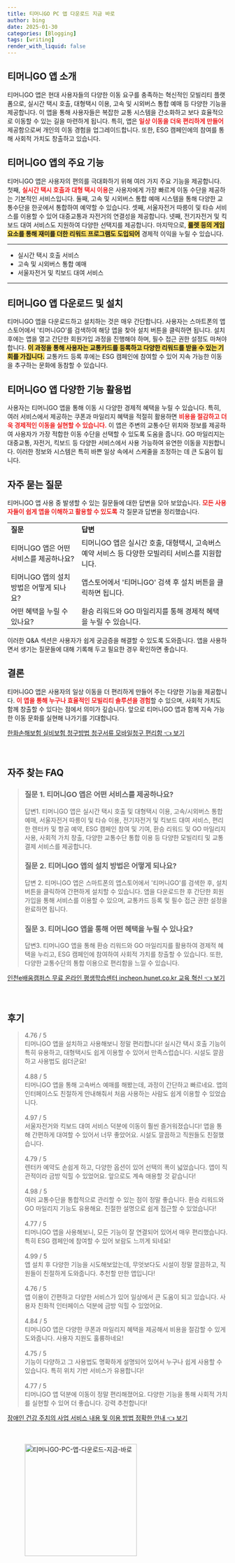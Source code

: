 ```yaml
---
title: 티머니GO PC 앱 다운로드 지금 바로
author: bing
date: 2025-01-30
categories: [Blogging]
tags: [writing]
render_with_liquid: false
---
```



<h2 id='티머니GO_앱_소개'>티머니GO 앱 소개</h2>

<p>티머니GO 앱은 현대 사용자들의 다양한 이동 요구를 충족하는 혁신적인 모빌리티 플랫폼으로, 실시간 택시 호출, 대형택시 이용, 고속 및 시외버스 통합 예매 등 다양한 기능을 제공합니다. 이 앱을 통해 사용자들은 복잡한 교통 시스템을 간소화하고 보다 효율적으로 이동할 수 있는 길을 마련하게 됩니다. 특히, 앱은 <b><span style="color: #ee2323;">일상 이동을 더욱 편리하게 만들어</span></b> 제공함으로써 개인의 이동 경험을 업그레이드합니다. 또한, ESG 캠페인에의 참여를 통해 사회적 가치도 창출하고 있습니다.</p>

<h2 id='티머니GO_앱의_주요_기능'>티머니GO 앱의 주요 기능</h2>

<p>티머니GO 앱은 사용자의 편의를 극대화하기 위해 여러 가지 주요 기능을 제공합니다. 첫째, <b><span style="color: #ee2323;">실시간 택시 호출과 대형 택시 이용</span></b>은 사용자에게 가장 빠르게 이동 수단을 제공하는 기본적인 서비스입니다. 둘째, 고속 및 시외버스 통합 예매 시스템을 통해 다양한 교통수단을 한곳에서 통합하여 예약할 수 있습니다. 셋째, 서울자전거 따릉이 및 타슈 서비스를 이용할 수 있어 대중교통과 자전거의 연결성을 제공합니다. 넷째, 전기자전거 및 킥보드 대여 서비스도 지원하여 다양한 선택지를 제공합니다. 마지막으로, <b><span style="background-color: #ffe066;">룰렛 등의 게임 요소를 통해 재미를 더한 리워드 프로그램도 도입되어</span></b> 경제적 이익을 누릴 수 있습니다.</p>

<hr />

<ul>
    <li>실시간 택시 호출 서비스</li>
    <li>고속 및 시외버스 통합 예매</li>
    <li>서울자전거 및 킥보드 대여 서비스</li>
</ul>

<hr />

<h2 id='티머니GO_앱_다운로드_및_설치'>티머니GO 앱 다운로드 및 설치</h2>

<p>티머니GO 앱을 다운로드하고 설치하는 것은 매우 간단합니다. 사용자는 스마트폰의 앱스토어에서 '티머니GO'를 검색하여 해당 앱을 찾아 설치 버튼을 클릭하면 됩니다. 설치 후에는 앱을 열고 간단한 회원가입 과정을 진행해야 하며, 필수 접근 권한 설정도 마쳐야 합니다. <b><span style="background-color: #ffe066;">이 과정을 통해 사용자는 교통카드를 등록하고 다양한 리워드를 받을 수 있는 기회를 가집니다.</span></b> 교통카드 등록 후에는 ESG 캠페인에 참여할 수 있어 지속 가능한 이동을 추구하는 문화에 동참할 수 있습니다.</p>

<h2 id='티머니GO_앱_다양한_기능_활용법'>티머니GO 앱 다양한 기능 활용법</h2>

<p>사용자는 티머니GO 앱을 통해 이동 시 다양한 경제적 혜택을 누릴 수 있습니다. 특히, 여러 서비스에서 제공하는 쿠폰과 마일리지 혜택을 적절히 활용하면 <b><span style="color: #ee2323;">비용을 절감하고 더욱 경제적인 이동을 실현할 수 있습니다.</span></b> 이 앱은 주변의 교통수단 위치와 정보를 제공하여 사용자가 가장 적합한 이동 수단을 선택할 수 있도록 도움을 줍니다. GO 마일리지는 대중교통, 자전거, 킥보드 등 다양한 서비스에서 사용 가능하여 유연한 이동을 지원합니다. 이러한 정보와 시스템은 특히 바쁜 일상 속에서 스케줄을 조정하는 데 큰 도움이 됩니다.</p>

<h2 id='자주_묻는_질문'>자주 묻는 질문</h2>

<p>티머니GO 앱 사용 중 발생할 수 있는 질문들에 대한 답변을 모아 보았습니다. <b><span style="color: #ee2323;">모든 사용자들이 쉽게 앱을 이해하고 활용할 수 있도록</span></b> 각 질문과 답변을 정리했습니다.</p>

<table>
    <tr>
        <td><b>질문</b></td>
        <td><b>답변</b></td>
    </tr>
    <tr>
        <td>티머니GO 앱은 어떤 서비스를 제공하나요?</td>
        <td>티머니GO 앱은 실시간 호출, 대형택시, 고속버스 예약 서비스 등 다양한 모빌리티 서비스를 지원합니다.</td>
    </tr>
    <tr>
        <td>티머니GO 앱의 설치 방법은 어떻게 되나요?</td>
        <td>앱스토어에서 '티머니GO' 검색 후 설치 버튼을 클릭하면 됩니다.</td>
    </tr>
    <tr>
        <td>어떤 혜택을 누릴 수 있나요?</td>
        <td>환승 리워드와 GO 마일리지를 통해 경제적 혜택을 누릴 수 있습니다.</td>
    </tr>
</table>

<p>이러한 Q&A 섹션은 사용자가 쉽게 궁금증을 해결할 수 있도록 도와줍니다. 앱을 사용하면서 생기는 질문들에 대해 기록해 두고 필요한 경우 확인하면 좋습니다.</p>

<h2 id='결론'>결론</h2>

<p>티머니GO 앱은 사용자의 일상 이동을 더 편리하게 만들어 주는 다양한 기능을 제공합니다. <b><span style="color: #ee2323;">이 앱을 통해 누구나 효율적인 모빌리티 솔루션을 경험</span></b>할 수 있으며, 사회적 가치도 함께 창출할 수 있다는 점에서 의미가 깊습니다. 앞으로 티머니GO 앱과 함께 지속 가능한 이동 문화를 실현해 나가기를 기대합니다.</p>


<p><a class="click-button" title="한화손해보험 실비보험 청구방법 청구서류 모바일청구 편리함" href="https://aptwhite.github.io/posts/%ED%95%9C%ED%99%94%EC%86%90%ED%95%B4%EB%B3%B4%ED%97%98-%EC%8B%A4%EB%B9%84%EB%B3%B4%ED%97%98-%EC%B2%AD%EA%B5%AC%EB%B0%A9%EB%B2%95-%EC%B2%AD%EA%B5%AC%EC%84%9C%EB%A5%98-%EB%AA%A8%EB%B0%94%EC%9D%BC%EC%B2%AD%EA%B5%AC-%ED%8E%B8%EB%A6%AC%ED%95%A8/" rel="dofollow">한화손해보험 실비보험 청구방법 청구서류 모바일청구 편리함 👈 보기</a></p><br>
<h2 id='자주_찾는_FAQ'>자주 찾는 FAQ</h2>
<div itemscope="" itemtype="https://schema.org/FAQPage"> 
<blockquote> 
<div itemscope="" itemprop="mainEntity" itemtype="https://schema.org/Question"> 
<h3 itemprop="name">질문 1. 티머니GO 앱은 어떤 서비스를 제공하나요?</h3> 
<div itemscope="" itemprop="acceptedAnswer" itemtype="https://schema.org/Answer"> 
<span itemprop="text"> 
<p>답변1. 티머니GO 앱은 실시간 택시 호출 및 대형택시 이용, 고속/시외버스 통합 예매, 서울자전거 따릉이 및 타슈 이용, 전기자전거 및 킥보드 대여 서비스, 편리한 렌터카 및 항공 예약, ESG 캠페인 참여 및 기여, 환승 리워드 및 GO 마일리지 사용, 사회적 가치 창출, 다양한 교통수단 통합 이용 등 다양한 모빌리티 및 교통 결제 서비스를 제공합니다.</p> 
</span> 
</div> 
</div> 

<div itemscope="" itemprop="mainEntity" itemtype="https://schema.org/Question"> 
<h3 itemprop="name">질문 2. 티머니GO 앱의 설치 방법은 어떻게 되나요?</h3> 
<div itemscope="" itemprop="acceptedAnswer" itemtype="https://schema.org/Answer"> 
<span itemprop="text"> 
<p>답변 2. 티머니GO 앱은 스마트폰의 앱스토어에서 '티머니GO'를 검색한 후, 설치 버튼을 클릭하여 간편하게 설치할 수 있습니다. 앱을 다운로드한 후 간단한 회원가입을 통해 서비스를 이용할 수 있으며, 교통카드 등록 및 필수 접근 권한 설정을 완료하면 됩니다.</p> 
</span> 
</div> 
</div> 

<div itemscope="" itemprop="mainEntity" itemtype="https://schema.org/Question"> 
<h3 itemprop="name">질문 3. 티머니GO 앱을 통해 어떤 혜택을 누릴 수 있나요?</h3> 
<div itemscope="" itemprop="acceptedAnswer" itemtype="https://schema.org/Answer"> 
<span itemprop="text"> 
<p>답변3. 티머니GO 앱을 통해 환승 리워드와 GO 마일리지를 활용하여 경제적 혜택을 누리고, ESG 캠페인에 참여하여 사회적 가치를 창출할 수 있습니다. 또한, 다양한 교통수단의 통합 이용으로 편리함을 느낄 수 있습니다.</p> 
</span> 
</div> 
</div> 
</blockquote> 
</div>
<p><a class="click-button" title="인천e배움캠퍼스 무료 온라인 평생학습센터 incheon.hunet.co.kr 교육 혁신" href="https://aptwhite.github.io/posts/%EC%9D%B8%EC%B2%9Ce%EB%B0%B0%EC%9B%80%EC%BA%A0%ED%8D%BC%EC%8A%A4-%EB%AC%B4%EB%A3%8C-%EC%98%A8%EB%9D%BC%EC%9D%B8-%ED%8F%89%EC%83%9D%ED%95%99%EC%8A%B5%EC%84%BC%ED%84%B0-incheon.hunet.co.kr-%EA%B5%90%EC%9C%A1-%ED%98%81%EC%8B%A0/" rel="dofollow">인천e배움캠퍼스 무료 온라인 평생학습센터 incheon.hunet.co.kr 교육 혁신 👈 보기</a></p><br>
<h2 id='후기'>후기</h2>
<div itemscope itemtype="https://schema.org/Product">
  <blockquote>
  <div itemprop="review" itemscope itemtype="https://schema.org/Review">
      <div itemprop="reviewRating" itemscope itemtype="https://schema.org/Rating"> <span itemprop="ratingValue">4.76</span> / <span itemprop="bestRating">5</span> </div>
      <span itemprop="reviewBody">티머니GO 앱을 설치하고 사용해보니 정말 편리합니다! 실시간 택시 호출 기능이 특히 유용하고, 대형택시도 쉽게 이용할 수 있어서 만족스럽습니다. 시설도 깔끔하고 사용법도 쉽더군요!</span>
  </div>
  <br>
  <div itemprop="review" itemscope itemtype="https://schema.org/Review">
      <div itemprop="reviewRating" itemscope itemtype="https://schema.org/Rating"> <span itemprop="ratingValue">4.88</span> / <span itemprop="bestRating">5</span> </div>
      <span itemprop="reviewBody">티머니GO 앱을 통해 고속버스 예매를 해봤는데, 과정이 간단하고 빠르네요. 앱의 인터페이스도 친절하게 안내해줘서 처음 사용하는 사람도 쉽게 이용할 수 있었습니다.</span>
  </div>
  <br>
  <div itemprop="review" itemscope itemtype="https://schema.org/Review">
      <div itemprop="reviewRating" itemscope itemtype="https://schema.org/Rating"> <span itemprop="ratingValue">4.97</span> / <span itemprop="bestRating">5</span> </div>
      <span itemprop="reviewBody">서울자전거와 킥보드 대여 서비스 덕분에 이동이 훨씬 즐거워졌습니다! 앱을 통해 간편하게 대여할 수 있어서 너무 좋았어요. 시설도 깔끔하고 직원들도 친절했습니다.</span>
  </div>
  <br>
  <div itemprop="review" itemscope itemtype="https://schema.org/Review">
      <div itemprop="reviewRating" itemscope itemtype="https://schema.org/Rating"> <span itemprop="ratingValue">4.79</span> / <span itemprop="bestRating">5</span> </div>
      <span itemprop="reviewBody">렌터카 예약도 손쉽게 하고, 다양한 옵션이 있어 선택의 폭이 넓었습니다. 앱이 직관적이라 금방 익힐 수 있었어요. 앞으로도 계속 애용할 것 같습니다!</span>
  </div>
  <br>
  <div itemprop="review" itemscope itemtype="https://schema.org/Review">
      <div itemprop="reviewRating" itemscope itemtype="https://schema.org/Rating"> <span itemprop="ratingValue">4.98</span> / <span itemprop="bestRating">5</span> </div>
      <span itemprop="reviewBody">여러 교통수단을 통합적으로 관리할 수 있는 점이 정말 좋습니다. 환승 리워드와 GO 마일리지 기능도 유용해요. 친절한 설명으로 쉽게 접근할 수 있었습니다!</span>
  </div>
  <br>
  <div itemprop="review" itemscope itemtype="https://schema.org/Review">
      <div itemprop="reviewRating" itemscope itemtype="https://schema.org/Rating"> <span itemprop="ratingValue">4.77</span> / <span itemprop="bestRating">5</span> </div>
      <span itemprop="reviewBody">티머니GO 앱을 사용해보니, 모든 기능이 잘 연결되어 있어서 매우 편리했습니다. 특히 ESG 캠페인에 참여할 수 있어 보람도 느끼게 되네요!</span>
  </div>
  <br>
  <div itemprop="review" itemscope itemtype="https://schema.org/Review">
      <div itemprop="reviewRating" itemscope itemtype="https://schema.org/Rating"> <span itemprop="ratingValue">4.99</span> / <span itemprop="bestRating">5</span> </div>
      <span itemprop="reviewBody">앱 설치 후 다양한 기능을 시도해보았는데, 무엇보다도 시설이 정말 깔끔하고, 직원들이 친절하게 도와줍니다. 추천할 만한 앱입니다!</span>
  </div>
  <br>
  <div itemprop="review" itemscope itemtype="https://schema.org/Review">
      <div itemprop="reviewRating" itemscope itemtype="https://schema.org/Rating"> <span itemprop="ratingValue">4.76</span> / <span itemprop="bestRating">5</span> </div>
      <span itemprop="reviewBody">앱 이용이 간편하고 다양한 서비스가 있어 일상에서 큰 도움이 되고 있습니다. 사용자 친화적 인터페이스 덕분에 금방 익힐 수 있었어요.</span>
  </div>
  <br>
  <div itemprop="review" itemscope itemtype="https://schema.org/Review">
      <div itemprop="reviewRating" itemscope itemtype="https://schema.org/Rating"> <span itemprop="ratingValue">4.84</span> / <span itemprop="bestRating">5</span> </div>
      <span itemprop="reviewBody">티머니GO 앱은 다양한 쿠폰과 마일리지 혜택을 제공해서 비용을 절감할 수 있게 도와줍니다. 사용자 지원도 훌륭하네요!</span>
  </div>
  <br>
  <div itemprop="review" itemscope itemtype="https://schema.org/Review">
      <div itemprop="reviewRating" itemscope itemtype="https://schema.org/Rating"> <span itemprop="ratingValue">4.75</span> / <span itemprop="bestRating">5</span> </div>
      <span itemprop="reviewBody">기능이 다양하고 그 사용법도 명확하게 설명되어 있어서 누구나 쉽게 사용할 수 있습니다. 특히 위치 기반 서비스가 유용합니다!</span>
  </div>
  <br>
  <div itemprop="review" itemscope itemtype="https://schema.org/Review">
      <div itemprop="reviewRating" itemscope itemtype="https://schema.org/Rating"> <span itemprop="ratingValue">4.77</span> / <span itemprop="bestRating">5</span> </div>
      <span itemprop="reviewBody">티머니GO 앱 덕분에 이동이 정말 편리해졌어요. 다양한 기능을 통해 사회적 가치를 실현할 수 있어 더 좋습니다. 강력 추천합니다!</span>
  </div>
  </blockquote>
</div>
<p><a class="click-button" title="장애인 건강 주치의 사업 서비스 내용 및 이용 방법 정확한 안내" href="https://aptwhite.github.io/posts/%EC%9E%A5%EC%95%A0%EC%9D%B8-%EA%B1%B4%EA%B0%95-%EC%A3%BC%EC%B9%98%EC%9D%98-%EC%82%AC%EC%97%85-%EC%84%9C%EB%B9%84%EC%8A%A4-%EB%82%B4%EC%9A%A9-%EB%B0%8F-%EC%9D%B4%EC%9A%A9-%EB%B0%A9%EB%B2%95-%EC%A0%95%ED%99%95%ED%95%9C-%EC%95%88%EB%82%B4/" rel="dofollow">장애인 건강 주치의 사업 서비스 내용 및 이용 방법 정확한 안내 👈 보기</a></p><br>
<figure class="image"><img src="https://aptwhite.github.io/assets/img/thumbnail/티머니GO-PC-앱-다운로드-지금-바로.webp" alt="티머니GO-PC-앱-다운로드-지금-바로" width="256" height="256"></figure>